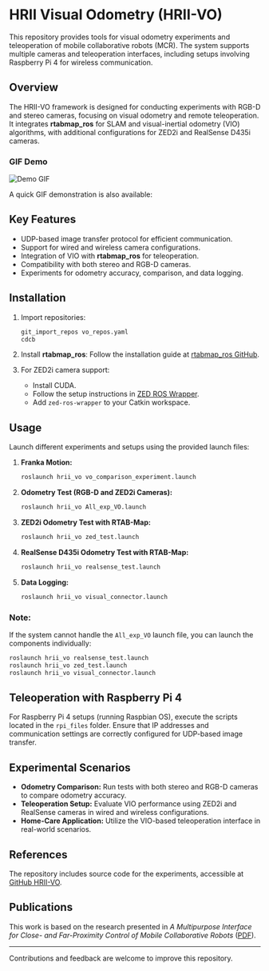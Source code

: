 
# HRII Visual Odometry (HRII-VO)

This repository provides tools for visual odometry experiments and teleoperation of mobile collaborative robots (MCR). The system supports multiple cameras and teleoperation interfaces, including setups involving Raspberry Pi 4 for wireless communication. 

## Overview

The HRII-VO framework is designed for conducting experiments with RGB-D and stereo cameras, focusing on visual odometry and remote teleoperation. It integrates **rtabmap_ros** for SLAM and visual-inertial odometry (VIO) algorithms, with additional configurations for ZED2i and RealSense D435i cameras.

### **GIF Demo**

![Demo GIF](0122_VD.gif)

A quick GIF demonstration is also available:

## Key Features

- UDP-based image transfer protocol for efficient communication.
- Support for wired and wireless camera configurations.
- Integration of VIO with **rtabmap_ros** for teleoperation.
- Compatibility with both stereo and RGB-D cameras.
- Experiments for odometry accuracy, comparison, and data logging.

## Installation

1. Import repositories:
   ```bash
   git_import_repos vo_repos.yaml
   cdcb
   ```

2. Install **rtabmap_ros**:
   Follow the installation guide at [rtabmap_ros GitHub](https://github.com/introlab/rtabmap_ros).

3. For ZED2i camera support:
   - Install CUDA.
   - Follow the setup instructions in [ZED ROS Wrapper](https://github.com/stereolabs/zed-ros-wrapper).
   - Add `zed-ros-wrapper` to your Catkin workspace.

## Usage

Launch different experiments and setups using the provided launch files:

1. **Franka Motion:**
   ```bash
   roslaunch hrii_vo vo_comparison_experiment.launch
   ```

2. **Odometry Test (RGB-D and ZED2i Cameras):**
   ```bash
   roslaunch hrii_vo All_exp_VO.launch
   ```

3. **ZED2i Odometry Test with RTAB-Map:**
   ```bash
   roslaunch hrii_vo zed_test.launch
   ```

4. **RealSense D435i Odometry Test with RTAB-Map:**
   ```bash
   roslaunch hrii_vo realsense_test.launch
   ```

5. **Data Logging:**
   ```bash
   roslaunch hrii_vo visual_connector.launch
   ```

### Note:
If the system cannot handle the `All_exp_VO` launch file, you can launch the components individually:
```bash
roslaunch hrii_vo realsense_test.launch
roslaunch hrii_vo zed_test.launch
roslaunch hrii_vo visual_connector.launch
```

## Teleoperation with Raspberry Pi 4

For Raspberry Pi 4 setups (running Raspbian OS), execute the scripts located in the `rpi_files` folder. Ensure that IP addresses and communication settings are correctly configured for UDP-based image transfer.

## Experimental Scenarios

- **Odometry Comparison:** Run tests with both stereo and RGB-D cameras to compare odometry accuracy.
- **Teleoperation Setup:** Evaluate VIO performance using ZED2i and RealSense cameras in wired and wireless configurations.
- **Home-Care Application:** Utilize the VIO-based teleoperation interface in real-world scenarios.

## References

The repository includes source code for the experiments, accessible at [GitHub HRII-VO](https://github.com/hrii-iit/hrii_vo).

## Publications

This work is based on the research presented in *A Multipurpose Interface for Close- and Far-Proximity Control of Mobile Collaborative Robots* ([PDF](A_Multipurpose_Interface_for_Close-_and_Far-Proximity_Control_of_Mobile_Collaborative_Robots.pdf)).

---

Contributions and feedback are welcome to improve this repository.
